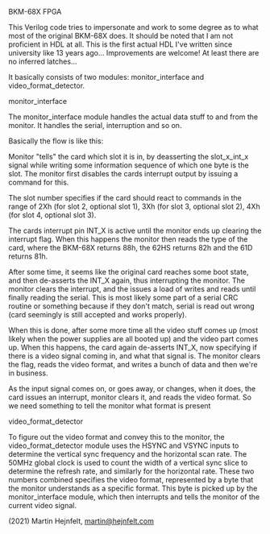 BKM-68X FPGA

This Verilog code tries to impersonate and work to some degree as to what most of the original BKM-68X does.
It should be noted that I am not proficient in HDL at all. This is the first actual HDL I've written since university like 13 years ago...
Improvements are welcome! At least there are no inferred latches...

It basically consists of two modules: monitor_interface and video_format_detector.

monitor_interface

The monitor_interface module handles the actual data stuff to and from the monitor. It handles the serial, interruption and so on.

Basically the flow is like this:

Monitor "tells" the card which slot it is in, by deasserting the slot_x_int_x signal while writing some information sequence of which one byte is the slot. The monitor first disables the
cards interrupt output by issuing a command for this.

The slot number specifies if the card should react to commands in the range of 2Xh (for slot 2, optional slot 1), 3Xh (for slot 3, optional slot 2), 4Xh (for slot 4, optional slot 3).

The cards interrupt pin INT_X is active until the monitor ends up clearing the interrupt flag.
When this happens the monitor then reads the type of the card, where the BKM-68X returns 88h, the 62HS returns 82h and the 61D returns 81h.

After some time, it seems like the original card reaches some boot state, and then de-asserts the INT_X again, thus interrupting the monitor.
The monitor clears the interrupt, and the issues a load of writes and reads until finally reading the serial.
This is most likely some part of a serial CRC routine or something because if they don't match, serial is read out wrong (card seemingly is still accepted and works properly).

When this is done, after some more time all the video stuff comes up (most likely when the power supplies are all booted up) and the video part comes up.
When this happens, the card again de-asserts INT_X, now specifying if there is a video signal coming in, and what that signal is.
The monitor clears the flag, reads the video format, and writes a bunch of data and then we're in business.

As the input signal comes on, or goes away, or changes, when it does, the card issues an interrupt, monitor clears it, and reads the video format.
So we need something to tell the monitor what format is present

video_format_detector

To figure out the video format and convey this to the monitor, the video_format_detector module uses the HSYNC and VSYNC inputs to determine the vertical sync frequency and the horizontal scan rate.
The 50MHz global clock is used to count the width of a vertical sync slice to determine the refresh rate, and similarly for the horizontal rate.
These two numbers combined specifies the video format, represented by a byte that the monitor understands as a specific format.
This byte is picked up by the monitor_interface module, which then interrupts and tells the monitor of the current video signal.

(2021) Martin Hejnfelt, martin@hejnfelt.com
